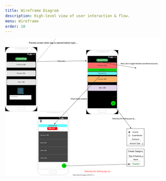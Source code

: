 ```yaml
---
title: Wireframe Diagram
description: High-level view of user interaction & flow.
menu: Wireframe
order: 10
---
```


[![Wireframe Diagram](images/greentrax-wireframe.svg)](pdf/greentrax-wireframe.pdf)